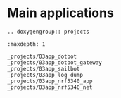 Main applications
=================

```{eval-rst}
.. doxygengroup:: projects
```

```{toctree}
:maxdepth: 1

_projects/03app_dotbot
_projects/03app_dotbot_gateway
_projects/03app_sailbot
_projects/03app_log_dump
_projects/03app_nrf5340_app
_projects/03app_nrf5340_net
```

